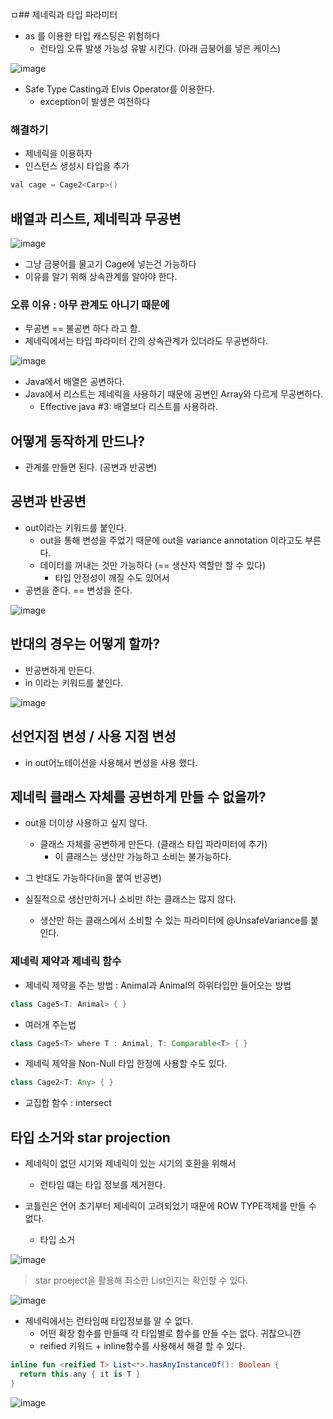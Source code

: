 ㅁ## 제네릭과 타입 파라미터

+ as 를 이용한 타입 캐스팅은 위험하다
  - 런타임 오류 발생 가능성 유발 시킨다. (아래 금붕어를 넣은 케이스)

![image](https://github.com/HyangKeunChoi/TIL-Today-I-Learned-/assets/49984996/868e2f1c-7150-4d53-a5b8-a0719d6f98c8)

+ Safe Type Casting과 Elvis Operator를 이용한다.
  - exception이 발생은 여전하다
 
### 해결하기
+ 제네릭을 이용하자
+ 인스턴스 생성시 타입을 추가

```java
val cage = Cage2<Carp>()
```

## 배열과 리스트, 제네릭과 무공변

![image](https://github.com/HyangKeunChoi/TIL-Today-I-Learned-/assets/49984996/bc9f54ba-14b2-4086-b627-fa704e88a65d)

+ 그냥 금붕어를 물고기 Cage에 넣는건 가능하다
+ 이유를 알기 위해 상속관계를 알아야 한다.

### 오류 이유 : 아무 관계도 아니기 때문에
+ 무공변 == 불공변 하다 라고 함.
+ 제네릭에서는 타입 파라미터 간의 상속관계가 있더라도 무공변하다.

![image](https://github.com/HyangKeunChoi/TIL-Today-I-Learned-/assets/49984996/5d1b2c06-2bb3-47f4-9ed4-22580b76b2a3)

+ Java에서 배열은 공변하다.
+ Java에서 리스트는 제네릭을 사용하기 때문에 공변인 Array와 다르게 무공변하다.
  - Effective java #3: 배열보다 리스트를 사용하라.
 
## 어떻게 동작하게 만드나?
+ 관계를 만들면 된다. (공변과 반공변)

## 공변과 반공변
+ out이라는 키워드를 붙인다.
  - out을 통해 변성을 주었기 때문에 out을 variance annotation 이라고도 부른다.
  - 데이터를 꺼내는 것만 가능하다 (== 생산자 역할만 할 수 있다)
    - 타입 안정성이 깨질 수도 있어서
+ 공변을 준다. == 변성을 준다.

![image](https://github.com/HyangKeunChoi/TIL-Today-I-Learned-/assets/49984996/f1f1e310-6837-468b-8f54-3ba6a05fe927)

## 반대의 경우는 어떻게 할까?
+ 반공변하게 만든다.
+ in 이라는 키워드를 붙인다.

![image](https://github.com/HyangKeunChoi/TIL-Today-I-Learned-/assets/49984996/2cdcf472-71b7-4dca-a464-761b5aaf9bb6)

## 선언지점 변성 / 사용 지점 변성
+ in out어노테이션을 사용해서 변성을 사용 했다.

## 제네릭 클래스 자체를 공변하게 만들 수 없을까?
+ out을 더이상 사용하고 싶지 않다.
  - 클래스 자체를 공변하게 만든다. (클래스 타입 파라미터에 추가)
    - 이 클래스는 생산만 가능하고 소비는 불가능하다.
+ 그 반대도 가능하다(in을 붙여 반공변)   

+ 실질적으로 생산만하거나 소비만 하는 클래스는 많지 않다.
  - 생산만 하는 클래스에서 소비할 수 있는 파라미터에 @UnsafeVariance를 붙인다.

### 제네릭 제약과 제네릭 함수
+ 제네릭 제약을 주는 방법 : Animal과 Animal의 하위타입만 들어오는 방법

```java
class Cage5<T: Animal> { }
```

+ 여러개 주는법

```java
class Cage5<T> where T : Animal, T: Comparable<T> { }
```

+ 제네릭 제약을 Non-Null 타입 한정에 사용할 수도 있다.

```java
class Cage2<T: Any> { }
```

+ 교집합 함수 : intersect

## 타입 소거와 star projection

+ 제네릭이 없던 시기와 제네릭이 있는 시기의 호환을 위해서
  - 런타임 떄는 타입 정보를 제거한다.

+ 코틀린은 언어 초기부터 제네릭이 고려되었기 때문에 ROW TYPE객체를 만들 수 없다.
  - 타입 소거
 
![image](https://github.com/HyangKeunChoi/TIL-Today-I-Learned-/assets/49984996/0a9b15c2-9fa1-429c-bd4b-4a89e934d210)

> star proeject을 활용해 최소한 List인지는 확인할 수 있다.

![image](https://github.com/HyangKeunChoi/TIL-Today-I-Learned-/assets/49984996/67d9bcef-e39a-4c2d-957f-a750200a85a4)

+ 제네릭에서는 런타임때 타입정보를 알 수 없다.
  - 어떤 확장 함수를 만들때 각 타입별로 함수를 만들 수는 없다. 귀찮으니깐
  - reified 키워드 + inline함수를 사용해서 해결 할 수 있다.
 
```kotlin
inline fun <reified T> List<*>.hasAnyInstanceOf(): Boolean {
  return this.any { it is T }
}
```

![image](https://github.com/HyangKeunChoi/TIL-Today-I-Learned-/assets/49984996/281b47ac-c51c-43a5-934a-f398ab48cec3)


